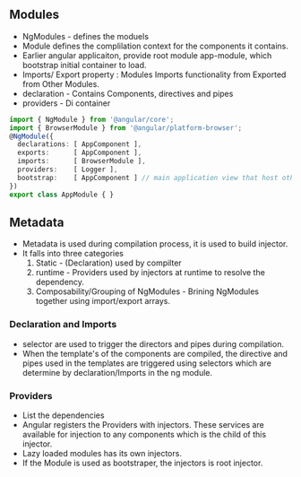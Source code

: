 
## Modules

* NgModules - defines the moduels
* Module defines the complilation context for the components it contains. 
* Earlier angular applicaiton, provide root module app-module, which bootstrap  initial container to load. 
* Imports/ Export property : Modules Imports functionality from Exported from Other Modules.  
* declaration - Contains Components, directives and pipes  
* providers - Di container  

```ts
import { NgModule } from '@angular/core';
import { BrowserModule } from '@angular/platform-browser';
@NgModule({
  declarations: [ AppComponent ],
  exports:      [ AppComponent ],
  imports:      [ BrowserModule ],
  providers:    [ Logger ], 
  bootstrap:    [ AppComponent ] // main application view that host other views
})
export class AppModule { }
```

## Metadata
* Metadata is used during compilation process, it is used to build injector. 
* It falls into three categories
	 1. Static - (Declaration) used by compilter
	 2. runtime - Providers used by injectors at runtime to resolve the dependency.
	 3. Composability/Grouping of NgModules - Brining NgModules together using import/export arrays.
### Declaration and Imports
* selector are used to trigger the directors and pipes during compilation.
* When the template's of the components are compiled, the directive and pipes used in the templates are triggered using selectors which are determine by declaration/Imports in the ng module. 

### Providers

* List the dependencies 
* Angular registers the Providers with injectors. These services are available for injection to any components which is the child of this injector.
* Lazy loaded modules has its own injectors.
* If the Module is used as bootstraper, the injectors is root injector.

